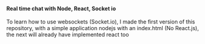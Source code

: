 #### Real time chat with Node, React, Socket io

To learn how to use websockets (Socket.io), I made the first version of this repository, with a simple application nodejs with an index.html (No React.js), the next will already have implemented react too
